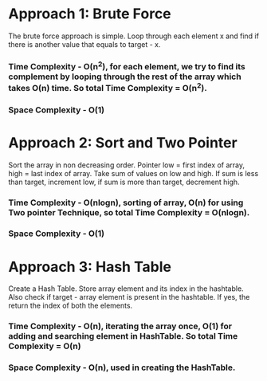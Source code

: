 ​Approach 1: Brute Force
=============
The brute force approach is simple. Loop through each element x and find if there is another value that equals to target - x.

### Time Complexity - O(n<sup>2</sup>), for each element, we try to find its complement by looping through the rest of the array which takes O(n) time. So total Time Complexity = O(n<sup>2</sup>).
### Space Complexity - O(1)

Approach 2: Sort and Two Pointer
=============
Sort the array in non decreasing order. Pointer low = first index of array, high = last index of array. Take sum of values on low and high. 
If sum is less than target, increment low, if sum is more than target, decrement high.

### Time Complexity - O(nlogn), sorting of array, O(n) for using Two pointer Technique, so total Time Complexity = O(nlogn).
### Space Complexity - O(1)

Approach 3: Hash Table
=============

Create a Hash Table. Store array element and its index in the hashtable. Also check if target - array element is present in the hashtable. If yes, the return the index of both the elements.

### Time Complexity - O(n), iterating the array once, O(1) for adding and searching element in HashTable. So total Time Complexity = O(n)
### Space Complexity - O(n), used in creating the HashTable.
